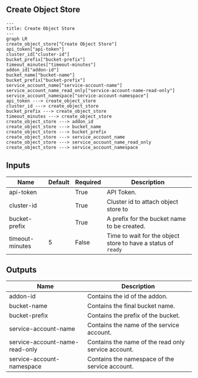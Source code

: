 ## Create Object Store

```mermaid
---
title: Create Object Store
---
graph LR
create_object_store["Create Object Store"]
api_token["api-token"]
cluster_id["cluster-id"]
bucket_prefix["bucket-prefix"]
timeout_minutes["timeout-minutes"]
addon_id["addon-id"]
bucket_name["bucket-name"]
bucket_prefix["bucket-prefix"]
service_account_name["service-account-name"]
service_account_name_read_only["service-account-name-read-only"]
service_account_namespace["service-account-namespace"]
api_token ---> create_object_store
cluster_id ---> create_object_store
bucket_prefix ---> create_object_store
timeout_minutes ---> create_object_store
create_object_store ---> addon_id
create_object_store ---> bucket_name
create_object_store ---> bucket_prefix
create_object_store ---> service_account_name
create_object_store ---> service_account_name_read_only
create_object_store ---> service_account_namespace
```
## Inputs
| Name | Default | Required | Description |
| --- | --- | --- | --- |
| api-token |  | True | API Token. |
| cluster-id |  | True | Cluster id to attach object store to |
| bucket-prefix |  | True | A prefix for the bucket name to be created. |
| timeout-minutes | 5 | False | Time to wait for the object store to have a status of `ready` |

## Outputs
| Name | Description |
| --- | --- |
| addon-id | Contains the id of the addon. |
| bucket-name | Contains the final bucket name. |
| bucket-prefix | Contains the prefix of the bucket. |
| service-account-name | Contains the name of the service account. |
| service-account-name-read-only | Contains the name of the read only service account. |
| service-account-namespace | Contains the namespace of the service account. |

